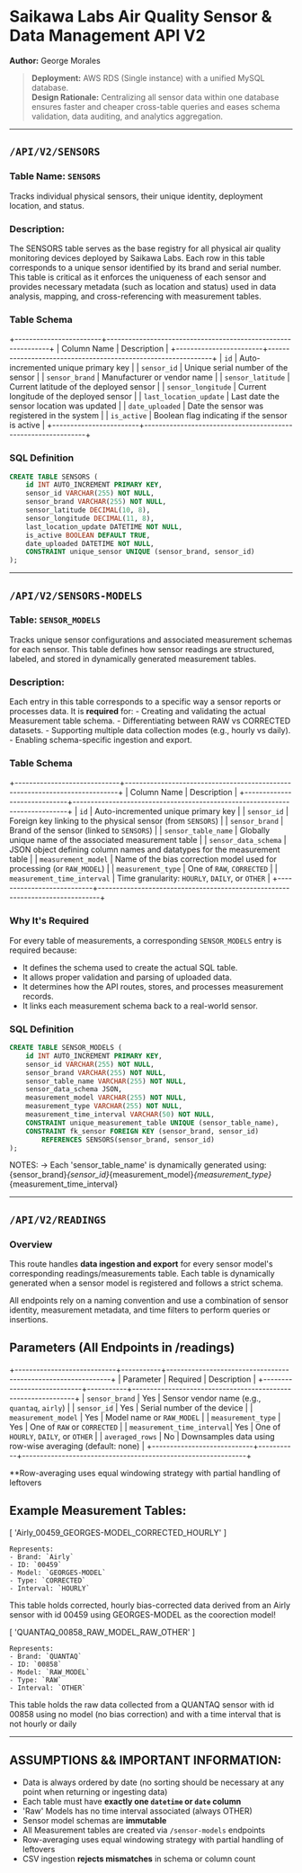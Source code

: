 # Saikawa Labs Air Quality Sensor & Data Management API V2
**Author:** George Morales

> **Deployment:** AWS RDS (Single instance) with a unified MySQL database.  
> **Design Rationale:** Centralizing all sensor data within one database ensures faster and cheaper cross-table queries and eases schema validation, data auditing, and analytics aggregation.

---

## `/API/V2/SENSORS`

### Table Name: `SENSORS`  
Tracks individual physical sensors, their unique identity, deployment location, and status.

### Description:
The SENSORS table serves as the base registry for all physical air quality monitoring devices
deployed by Saikawa Labs. Each row in this table corresponds to a unique sensor identified by
its brand and serial number. This table is critical as it enforces the uniqueness of each sensor
and provides necessary metadata (such as location and status) used in data analysis, mapping, and cross-referencing with measurement tables.

### Table Schema

+------------------------+--------------------------------------------------------------+
| Column Name            | Description                                                  |
+------------------------+--------------------------------------------------------------+
| `id`                   | Auto-incremented unique primary key                          |
| `sensor_id`            | Unique serial number of the sensor                           |
| `sensor_brand`         | Manufacturer or vendor name                                  |
| `sensor_latitude`      | Current latitude of the deployed sensor                      |
| `sensor_longitude`     | Current longitude of the deployed sensor                     |
| `last_location_update` | Last date the sensor location was updated                    |
| `date_uploaded`        | Date the sensor was registered in the system                 |
| `is_active`            | Boolean flag indicating if the sensor is active              |
+------------------------+--------------------------------------------------------------+

### SQL Definition

```sql
CREATE TABLE SENSORS (
    id INT AUTO_INCREMENT PRIMARY KEY,
    sensor_id VARCHAR(255) NOT NULL,
    sensor_brand VARCHAR(255) NOT NULL,
    sensor_latitude DECIMAL(10, 8),
    sensor_longitude DECIMAL(11, 8),
    last_location_update DATETIME NOT NULL,
    is_active BOOLEAN DEFAULT TRUE,
    date_uploaded DATETIME NOT NULL,
    CONSTRAINT unique_sensor UNIQUE (sensor_brand, sensor_id)
);

```

---


## `/API/V2/SENSORS-MODELS`

### Table: `SENSOR_MODELS`  
Tracks unique sensor configurations and associated measurement schemas for each sensor. This table defines how 
sensor readings are structured, labeled, and stored in dynamically generated measurement tables.

### Description:
Each entry in this table corresponds to a specific way a sensor reports or processes data.
It is **required** for:
    - Creating and validating the actual Measurement table schema.
    - Differentiating between RAW vs CORRECTED datasets.
    - Supporting multiple data collection modes (e.g., hourly vs daily).
    - Enabling schema-specific ingestion and export.

### Table Schema

+-----------------------------+----------------------------------------------------------------------------+
| Column Name                 | Description                                                                |
+-----------------------------+----------------------------------------------------------------------------+
| `id`                        | Auto-incremented unique primary key                                        |
| `sensor_id`                 | Foreign key linking to the physical sensor (from `SENSORS`)                |
| `sensor_brand`              | Brand of the sensor (linked to `SENSORS`)                                  |
| `sensor_table_name`         | Globally unique name of the associated measurement table                   |
| `sensor_data_schema`        | JSON object defining column names and datatypes for the measurement table  |
| `measurement_model`         | Name of the bias correction model used for processing (or `RAW_MODEL`)     |
| `measurement_type`          | One of `RAW`, `CORRECTED`                                                  |
| `measurement_time_interval` | Time granularity: `HOURLY`, `DAILY`, or `OTHER`                            |
+---------------------------+------------------------------------------------------------------------------+

### Why It's Required  
For every table of measurements, a corresponding `SENSOR_MODELS` entry is required because:
- It defines the schema used to create the actual SQL table.
- It allows proper validation and parsing of uploaded data.
- It determines how the API routes, stores, and processes measurement records.
- It links each measurement schema back to a real-world sensor.

### SQL Definition

```sql
CREATE TABLE SENSOR_MODELS (
    id INT AUTO_INCREMENT PRIMARY KEY,
    sensor_id VARCHAR(255) NOT NULL,
    sensor_brand VARCHAR(255) NOT NULL,
    sensor_table_name VARCHAR(255) NOT NULL,
    sensor_data_schema JSON,
    measurement_model VARCHAR(255) NOT NULL,
    measurement_type VARCHAR(255) NOT NULL,
    measurement_time_interval VARCHAR(50) NOT NULL,
    CONSTRAINT unique_measurement_table UNIQUE (sensor_table_name),
    CONSTRAINT fk_sensor FOREIGN KEY (sensor_brand, sensor_id) 
        REFERENCES SENSORS(sensor_brand, sensor_id)
);
```

NOTES:
-> Each 'sensor_table_name' is dynamically generated using:
    {sensor_brand}_{sensor_id}_{measurement_model}_{measurement_type}_{measurement_time_interval}


---


## `/API/V2/READINGS`

### Overview  
This route handles **data ingestion and export** for every sensor model's corresponding readings/measurements table.
Each table is dynamically generated when a sensor model is registered and follows a strict schema.

All endpoints rely on a naming convention and use a combination of sensor identity, measurement metadata, and time filters to perform queries or insertions.

## Parameters (All Endpoints in /readings)

+----------------------------+-----------+--------------------------------------------------------------+
| Parameter                  | Required  | Description                                                  |
+----------------------------+-----------+--------------------------------------------------------------+
| `sensor_brand`             |   Yes     | Sensor vendor name (e.g., `quantaq`, `airly`)                |
| `sensor_id`                |   Yes     | Serial number of the device                                  |
| `measurement_model`        |   Yes     | Model name or `RAW_MODEL`                                    |
| `measurement_type`         |   Yes     | One of `RAW` or `CORRECTED`                                  |
| `measurement_time_interval`|   Yes     | One of `HOURLY`, `DAILY`, or `OTHER`                         |
| `averaged_rows`            |   No      | Downsamples data using row-wise averaging (default: none)    |
+----------------------------+-----------+--------------------------------------------------------------+

 **Row-averaging uses equal windowing strategy with partial handling of leftovers

## Example Measurement Tables:

[ 'Airly_00459_GEORGES-MODEL_CORRECTED_HOURLY' ]

    Represents:
    - Brand: `Airly`
    - ID: `00459`
    - Model: `GEORGES-MODEL`
    - Type: `CORRECTED`
    - Interval: `HOURLY`

This table holds corrected, hourly bias-corrected data derived
from an Airly sensor with id 00459 using GEORGES-MODEL as the coorection model!


[ 'QUANTAQ_00858_RAW_MODEL_RAW_OTHER' ]

    Represents:
    - Brand: `QUANTAQ`
    - ID: `00858`
    - Model: `RAW_MODEL`
    - Type: `RAW`
    - Interval: `OTHER`

This table holds the raw data collected from a QUANTAQ sensor with id 00858 using 
no model (no bias correction) and with a time interval that is not hourly or daily


---


## ASSUMPTIONS && IMPORTANT INFORMATION:

- Data is always ordered by date (no sorting should be necessary at any point when returning or ingesting data)
- Each table must have **exactly one `datetime` or `date` column**
- 'Raw' Models has no time interval associated (always OTHER)
- Sensor model schemas are **immutable**
- All Measurement tables are created via `/sensor-models` endpoints
- Row-averaging uses equal windowing strategy with partial handling of leftovers
- CSV ingestion **rejects mismatches** in schema or column count
